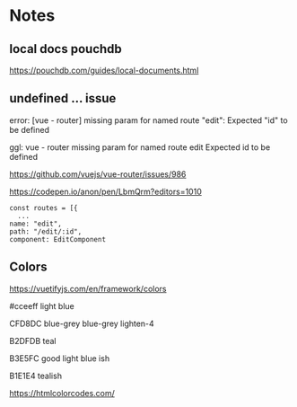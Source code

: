 # Notes

## local docs pouchdb

https://pouchdb.com/guides/local-documents.html

## undefined ... issue

error:
[vue - router] missing param for named route "edit": Expected "id" to be defined

ggl: vue - router missing param for named route edit Expected id to be defined

https://github.com/vuejs/vue-router/issues/986

https://codepen.io/anon/pen/LbmQrm?editors=1010

```
const routes = [{
  ...
name: "edit",
path: "/edit/:id",
component: EditComponent
```

## Colors

https://vuetifyjs.com/en/framework/colors

#cceeff light blue

CFD8DC blue-grey blue-grey lighten-4

B2DFDB teal

B3E5FC good light blue ish

B1E1E4 tealish

https://htmlcolorcodes.com/

